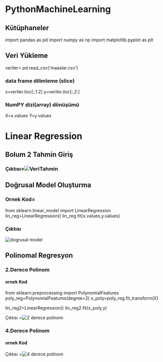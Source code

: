 # PythonMachineLearning

## Kütüphaneler

import pandas as pd
import numpy as np
import matplotlib.pyplot as plt

## Veri Yükleme 

veriler= pd.read_csv('maaslar.csv')
### data frame dilimleme (slice)
x=veriler.iloc[:,1:2]
y=veriler.iloc[:,2:]

### NumPY dizi(array) dönüşümü
X=x.values
Y=y.values

# Linear Regression
## Bolum 2 Tahmin Giriş
### Çıktısı=![VeriTahmin](https://user-images.githubusercontent.com/83179561/136713626-6d674429-ef25-46a7-9427-49001f765c9f.png)

## Doğrusal Model Oluşturma
### Ornek Kod=

from sklearn.linear_model import LinearRegression
lin_reg=LinearRegression()
lin_reg.fit(x.values,y.values)

### Çıktısı 
![dogrusal model](https://user-images.githubusercontent.com/83179561/136959916-f495a92f-23cc-4e59-9f10-fa27682f5556.png)
## Polinomal Regresyon

### 2.Derece Polinom 

#### ornek Kod
from sklearn.preprocessing import PolynomialFeatures
poly_reg=PolynomialFeatures(degree=2)
x_poly=poly_reg.fit_transform(X)

lin_reg2=LinearRegression()
lin_reg2.fit(x_poly,y)

Çıktısı =![2 derece polinom](https://user-images.githubusercontent.com/83179561/136959978-b1d406c5-671e-4db3-9150-b70b0d837104.png)

### 4.Derece Polinom

#### ornek Kod
Çıktısı =![4  derece polinom](https://user-images.githubusercontent.com/83179561/136960088-2bab6585-1d94-4728-9fe9-ab4a856cad0a.png)

